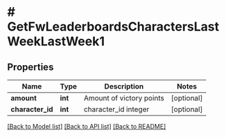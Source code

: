 # # GetFwLeaderboardsCharactersLastWeekLastWeek1

## Properties

Name | Type | Description | Notes
------------ | ------------- | ------------- | -------------
**amount** | **int** | Amount of victory points | [optional]
**character_id** | **int** | character_id integer | [optional]

[[Back to Model list]](../../README.md#models) [[Back to API list]](../../README.md#endpoints) [[Back to README]](../../README.md)
